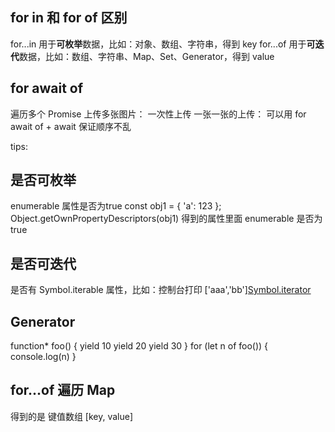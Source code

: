 ## for in 和 for of 区别

for...in 用于**可枚举**数据，比如：对象、数组、字符串，得到 key
for...of 用于**可迭代**数据，比如：数组、字符串、Map、Set、Generator，得到 value

## for await of
遍历多个 Promise
上传多张图片：
一次性上传
一张一张的上传： 可以用 for await of + await 保证顺序不乱

tips:
## 是否可枚举
enumerable 属性是否为true
const obj1 = { 'a': 123 };
Object.getOwnPropertyDescriptors(obj1) 得到的属性里面 enumerable 是否为 true

## 是否可迭代
是否有 Symbol.iterable 属性，比如：控制台打印 ['aaa','bb'][Symbol.iterator]()

## Generator
 function* foo() {
     yield 10
     yield 20
     yield 30
 }
 for (let n of foo()) {
     console.log(n)
 }

## for...of 遍历 Map
得到的是 键值数组 [key, value]
